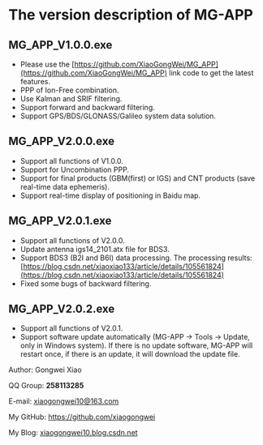 # The version description of MG-APP 

## MG_APP_V1.0.0.exe

- Please use the [https://github.com/XiaoGongWei/MG_APP](https://github.com/XiaoGongWei/MG_APP) link code to get the latest features.
- PPP of Ion-Free combination.
- Use Kalman and SRIF filtering.
- Support forward and backward filtering.
- Support GPS/BDS/GLONASS/Galileo system data solution.
## MG_APP_V2.0.0.exe

- Support all functions of V1.0.0.
- Support for Uncombination PPP.
- Support for final products (GBM(first) or IGS) and CNT products (save real-time data ephemeris). 
- Support real-time display of positioning in Baidu map.

## MG_APP_V2.0.1.exe

- Support all functions of V2.0.0.
- Update antenna igs14_2101.atx file for BDS3.
- Support BDS3 (B2I and B6I) data processing. The processing results:    [https://blog.csdn.net/xiaoxiao133/article/details/105561824](https://blog.csdn.net/xiaoxiao133/article/details/105561824)
- Fixed some bugs of backward filtering.

## MG_APP_V2.0.2.exe

- Support all functions of V2.0.1.
- Support software update automatically (MG-APP -> Tools -> Update, only in Windows system).
  If there is no update software, MG-APP will restart once, if there is an update, it will download the  update file.

Author: Gongwei Xiao

 QQ Group: **258113285**

 E-mail: [xiaogongwei10@163.com](xiaogongwei10@163.com)

 My GitHub: https://github.com/xiaogongwei

 My Blog: [xiaogongwei10.blog.csdn.net](xiaogongwei10.blog.csdn.net)